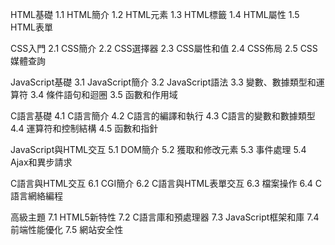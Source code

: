 HTML基礎
1.1 HTML簡介
1.2 HTML元素
1.3 HTML標籤
1.4 HTML屬性
1.5 HTML表單

CSS入門
2.1 CSS簡介
2.2 CSS選擇器
2.3 CSS屬性和值
2.4 CSS佈局
2.5 CSS媒體查詢

JavaScript基礎
3.1 JavaScript簡介
3.2 JavaScript語法
3.3 變數、數據類型和運算符
3.4 條件語句和迴圈
3.5 函數和作用域

C語言基礎
4.1 C語言簡介
4.2 C語言的編譯和執行
4.3 C語言的變數和數據類型
4.4 運算符和控制結構
4.5 函數和指針

JavaScript與HTML交互
5.1 DOM簡介
5.2 獲取和修改元素
5.3 事件處理
5.4 Ajax和異步請求

C語言與HTML交互
6.1 CGI簡介
6.2 C語言與HTML表單交互
6.3 檔案操作
6.4 C語言網絡編程

高級主題
7.1 HTML5新特性
7.2 C語言庫和預處理器
7.3 JavaScript框架和庫
7.4 前端性能優化
7.5 網站安全性